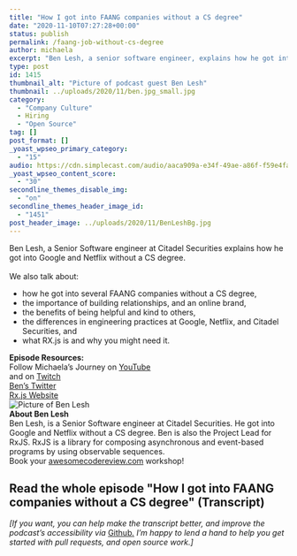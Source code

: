 ```yaml
---
title: "How I got into FAANG companies without a CS degree"
date: "2020-11-10T07:27:28+00:00"
status: publish
permalink: /faang-job-without-cs-degree
author: michaela
excerpt: "Ben Lesh, a senior software engineer, explains how he got into Google and Netflix without a CS degree."
type: post
id: 1415
thumbnail_alt: "Picture of podcast guest Ben Lesh"
thumbnail: ../uploads/2020/11/ben.jpg_small.jpg
category:
  - "Company Culture"
  - Hiring
  - "Open Source"
tag: []
post_format: []
_yoast_wpseo_primary_category:
  - "15"
audio: https://cdn.simplecast.com/audio/aaca909a-e34f-49ae-a86f-f59e4fa807f0/episodes/2ec3af9e-9a17-4ccd-95df-0e9b1a03ecc6/audio/66ec2bf9-b1d0-4ae3-868e-9017bb8cc4ee/default_tc.mp3
_yoast_wpseo_content_score:
  - "30"
secondline_themes_disable_img:
  - "on"
secondline_themes_header_image_id:
  - "1451"
post_header_image: ../uploads/2020/11/BenLeshBg.jpg
---
```


<div class="episode-about">
Ben Lesh, a Senior Software engineer at Citadel Securities explains how he got into Google and Netflix without a CS degree.
<br/> <br/>We also talk about:
<ul>
<li> how he got into several FAANG companies without a CS degree,</li>
<li> the importance of building relationships, and an online brand,</li>
<li> the benefits of being helpful and kind to others,</li>
<li> the differences in engineering practices at Google, Netflix, and Citadel Securities, and</li>
<li> what RX.js is and why you might need it.</li>
</ul>
</div>
<div class=" episode-links">
<b>Episode Resources:</b><br/>
Follow Michaela’s Journey on <a href="https://www.youtube.com/channel/UCWVxDd-f0EbQ_t56MyLobqw">YouTube</a><br/>
and on <a href="https://www.twitch.tv/doctormckayla">Twitch</a><br/>
<a href="https://twitter.com/BenLesh">Ben’s Twitter</a><br/>
<a href="https://rxjs-dev.firebaseapp.com/">Rx.js Website</a><br/>
</div>

<div class="row pt-2 align-items-center">
<div class="col-4 guest-picture">
<img src="../uploads/2020/11/ben.jpg_small.jpg" alt="Picture of Ben Lesh"/>
</div>
<div class="col-8 guest-about">
<b>About Ben Lesh</b><br/>
Ben Lesh, is a Senior Software engineer at Citadel Securities. He got into Google and Netflix without a CS degree. Ben is also the Project Lead for RxJS. RxJS is a library for composing asynchronous and event-based programs by using observable sequences.
</div>
</div>

<div class="sponsorship">
Book your <a href="https://www.michaelagreiler.com/workshops">awesomecodereview.com</a> workshop!
</div> 

## Read the whole episode "How I got into FAANG companies without a CS degree" (Transcript)

_\[If you want, you can help make the transcript better, and improve the podcast’s accessibility via_ [Github](https://github.com/mgreiler/se-unlocked/tree/master/Transcripts)_[.](https://github.com/mgreiler/se-unlocked/tree/master/Transcripts) I’m happy to lend a hand to help you get started with pull requests, and open source work.\]_

